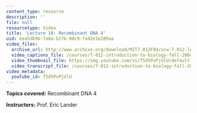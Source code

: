 ```yaml
---
content_type: resource
description: ''
file: null
resourcetype: Video
title: 'Lecture 18: Recombinant DNA 4'
uid: eea5db9b-7a8a-b27b-00c9-fa42e1e289aa
video_files:
  archive_url: http://www.archive.org/download/MIT7.012F04/ocw-7.012-lec18-22oct2004-220k.mp4
  video_captions_file: /courses/7-012-introduction-to-biology-fall-2004/f2bc92cd9b1652bfa33cc38a0d837f9b_T5d5PvPjUlU.vtt
  video_thumbnail_file: https://img.youtube.com/vi/T5d5PvPjUlU/default.jpg
  video_transcript_file: /courses/7-012-introduction-to-biology-fall-2004/8da39419e76d9a2365e4eecfbf4fa4ab_T5d5PvPjUlU.pdf
video_metadata:
  youtube_id: T5d5PvPjUlU
---
```


**Topics covered:** Recombinant DNA 4

**Instructors:** Prof. Eric Lander